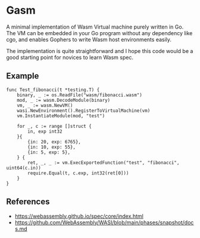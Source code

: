 # Gasm

A minimal implementation of Wasm Virtual machine purely written in Go.
The VM can be embedded in your Go program without any dependency like cgo, and enables Gophers to write Wasm host environments easily.

The implementation is quite straightforward and I hope this code would be a
 good starting point for novices to learn Wasm spec.

## Example

```golang
func Test_fibonacci(t *testing.T) {
	binary, _ := os.ReadFile("wasm/fibonacci.wasm")
	mod, _ := wasm.DecodeModule(binary)
	vm, _ := wasm.NewVM()
	wasi.NewEnvironment().RegisterToVirtualMachine(vm)
	vm.InstantiateModule(mod, "test")

	for _, c := range []struct {
		in, exp int32
	}{
		{in: 20, exp: 6765},
		{in: 10, exp: 55},
		{in: 5, exp: 5},
	} {
		ret, _, _ := vm.ExecExportedFunction("test", "fibonacci", uint64(c.in))
		require.Equal(t, c.exp, int32(ret[0]))
	}
}
```

## References

- https://webassembly.github.io/spec/core/index.html
- https://github.com/WebAssembly/WASI/blob/main/phases/snapshot/docs.md
